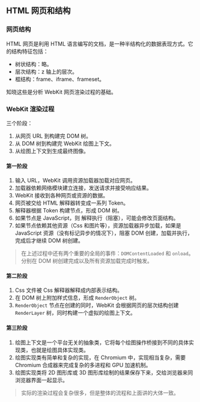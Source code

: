 ## HTML 网页和结构
### 网页结构

HTML 网页是利用 HTML 语言编写的文档，是一种半结构化的数据表现方式。它的结构特征包括：

- 树状结构：略。
- 层次结构：z 轴上的层次。
- 框结构：frame、iframe、frameset。

知晓这些是分析 WebKit 网页渲染过程的基础。 

### WebKit 渲染过程

三个阶段：

1. 从网页 URL 到构建完 DOM 树。
2. 从 DOM 树到构建完 WebKit 绘图上下文。
3. 从绘图上下文到生成最终图像。

#### 第一阶段

1. 输入 URL，WebKit 调用资源加载器加载对应网页。
2. 加载器依赖网络模块建立连接，发送请求并接受响应结果。
3. WebKit 接收到各种网页或资源的数据。
4. 网页被交给 HTML 解释器转变成一系列 Token。
5. 解释器根据 Token 构建节点，形成 DOM 树。
6. 如果节点是 JavaScript，则 解释执行（阻塞），可能会修改页面结构。
7. 如果节点依赖其他资源（Css 和图片等），资源加载器异步加载，如果是 JavaScript 资源（没有标记异步的情况下），阻塞 DOM 创建，加载并执行，完成后才继续 DOM 树创建。

> 在上述过程中还有两个重要的全局的事件：`DOMContentLoaded` 和 `onload`。分别在 DOM 树创建完成以及所有资源加载完成时触发。

#### 第二阶段

1. Css 文件被 Css 解释器解释成内部表示结构。
2. 在 DOM 树上附加样式信息，形成 `RenderObject` 树。
3. `RenderObject` 节点在创建的同时，WebKit 会根据网页的层次结构创建 `RenderLayer` 树，同时构建一个虚拟的绘图上下文。

#### 第三阶段

1. 绘图上下文是一个平台无关的抽象类，它将每个绘图操作桥接到不同的具体实现类，也就是绘图具体实现类。
2. 绘图实现类有简单和复杂的实现，在 Chromium 中，实现相当复杂，需要 Chromium 合成器来完成复杂的多进程和 GPU 加速机制。
3. 绘图实现类将 2D 图形库或 3D 图形库绘制的结果保存下来，交给浏览器来同浏览器界面一起显示。

> 实际的渲染过程会复杂很多，但是整体的流程和上面讲的大体一致。